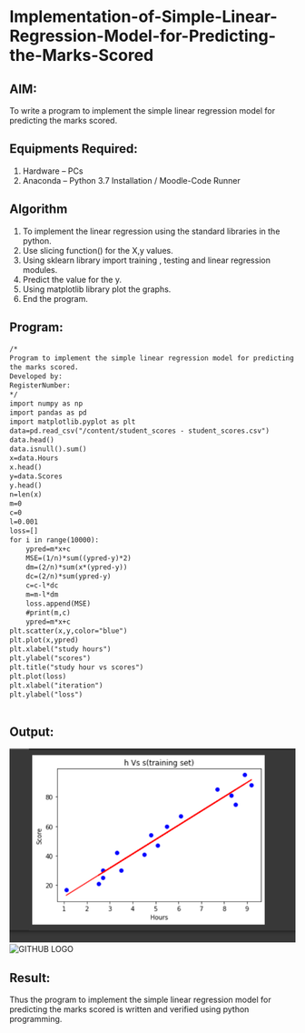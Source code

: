 # Implementation-of-Simple-Linear-Regression-Model-for-Predicting-the-Marks-Scored

## AIM:
To write a program to implement the simple linear regression model for predicting the marks scored.

## Equipments Required:
1. Hardware – PCs
2. Anaconda – Python 3.7 Installation / Moodle-Code Runner

## Algorithm
1.  To implement the linear regression using the standard libraries in the python. 
2.  Use slicing function() for the X,y values.
3.  Using sklearn library import training , testing and linear regression modules.
4.  Predict the value for the y. 
5.  Using matplotlib library plot the graphs.
6.  End the program.



## Program:
```
/*
Program to implement the simple linear regression model for predicting the marks scored.
Developed by: 
RegisterNumber:  
*/
import numpy as np
import pandas as pd
import matplotlib.pyplot as plt
data=pd.read_csv("/content/student_scores - student_scores.csv")
data.head()
data.isnull().sum()
x=data.Hours
x.head()
y=data.Scores
y.head()
n=len(x)
m=0
c=0
l=0.001
loss=[]
for i in range(10000):
    ypred=m*x+c
    MSE=(1/n)*sum((ypred-y)*2)
    dm=(2/n)*sum(x*(ypred-y))
    dc=(2/n)*sum(ypred-y)
    c=c-l*dc
    m=m-l*dm
    loss.append(MSE)
    #print(m,c)
    ypred=m*x+c
plt.scatter(x,y,color="blue")
plt.plot(x,ypred)
plt.xlabel("study hours")
plt.ylabel("scores")
plt.title("study hour vs scores")
plt.plot(loss)
plt.xlabel("iteration")
plt.ylabel("loss")
    
```

## Output:
![GITHUB LOGO](EXERCISE2.png)
![GITHUB LOGO](ex2(2).png)


## Result:
Thus the program to implement the simple linear regression model for predicting the marks scored is written and verified using python programming.
